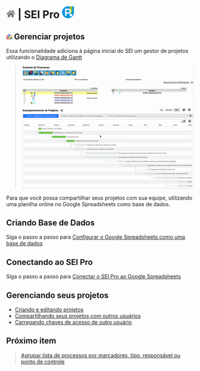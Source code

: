 # [![Home](../img/home.png)](../) |  SEI Pro ![Icone](../img/icon-32.png)

## ![SEI Pro Estilo Tabela](../img/icon-projetos.png) Gerenciar projetos

Essa funcionalidade adiciona à página inicial do SEI um gestor de projetos utilizando o [Diagrama de Gantt](https://pt.wikipedia.org/wiki/Diagrama_de_Gantt)

> ![Tela Estilo de Tabelas](../img/tela-projetos.gif) 

Para que você possa compartilhar seus projetos com sua equipe, utilizando uma planilha online no Google Spreadsheets como base de dados.

## Criando Base de Dados

Siga o passo a passo para [Configurar o Google Spreadsheets como uma base de dados](../pages/BASEDADOS.md)

## Conectando ao SEI Pro

Siga o passo a passo para [Conectar o SEI Pro ao Google Spreadsheets](../pages/SEISHEETS.md)

## Gerenciando seus projetos

- [Criando e editando projetos](../pages/PROJETOSEDIT.md)
- [Compartilhando seus projetos com outros usuários](../pages/PROJETOSSHARE.md)
- [Carregando chaves de acesso de outro usuário](../pages/PROJETOSIMPORT.md)

## Próximo item

> [Agrupar lista de processos por marcadores, tipo, responsável ou ponto de controle](../pages/AGRUPAR.md)

